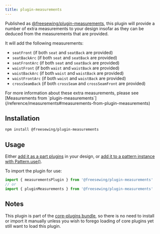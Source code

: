```yaml
---
title: plugin-measurements
---
```


Published as [@freesewing/plugin-measurements][1], this plugin will
provide a number of extra measurements to your design insofar as
they can be deduced from the measurements that are provided.

It will add the following measurements:

- `seatFront` (if both `seat` and `seatBack` are provided)
- `seatBackArc` (if both `seat` and `seatBack` are provided)
- `seatFrontArc` (if both `seat` and `seatBack` are provided)
- `waistFront` (if both `waist` and `waistBack` are provided)
- `waistBackArc` (if both `waist` and `waistBack` are provided)
- `waistFrontArc` (if both `waist` and `waistBack` are provided)
- `crossSeamBack` (if both `crossSeam` and `crossSeamFront` are provided)

<Related compact>
For more information about these extra measurements, please see
[Measurements from `plugin-measurements`](/reference/measurements#measurements-from-plugin-measurements)
</Related>

## Installation

```sh
npm install @freesewing/plugin-measurements
```

## Usage

Either [add it as a part plugins](/reference/api/part/config/plugins) in your
design, or [add it to a pattern instance with
Pattern.use()](/reference/api/pattern/use).

To import the plugin for use:
```js
import { measurementsPlugin } from '@freesewing/plugin-measurements'
// or
import { pluginMeasurements } from '@freesewing/plugin-measurements'
```

## Notes

This plugin is part of the [core-plugins bundle](/reference/plugins/core),
so there is no need to install or import it manually unless you wish to forego
loading of core plugins yet still want to load this plugin.

[1]: https://www.npmjs.com/package/@freesewing/plugin-measurements
